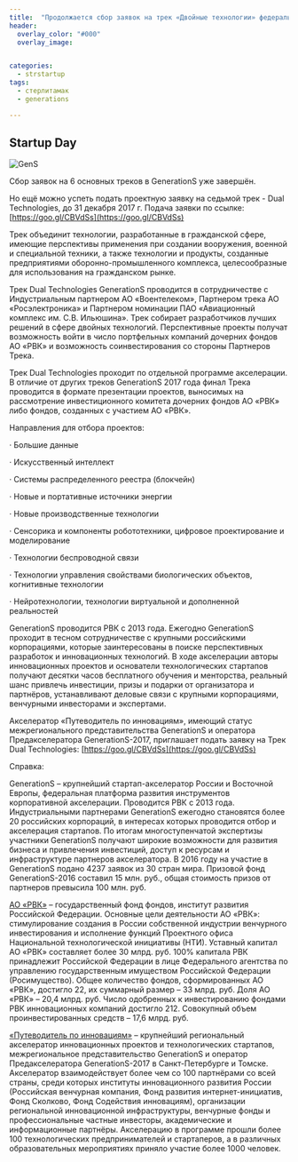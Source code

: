 ```yaml
---
title:  "Продолжается сбор заявок на трек «Двойные технологии» федерального акселератора технологических стартапов GenerationS"
header:
  overlay_color: "#000"
  overlay_image: 


categories:
  - strstartup
tags:
  - стерлитамак
  - generations

---
```




## Startup Day

![GenS](https://pp.userapi.com/c841426/v841426077/415b9/wBfjIgVBGlU.jpg)


Сбор заявок на 6 основных треков в GenerationS уже завершён.

Но ещё можно уcпеть подать проектную заявку на седьмой трек - Dual Technologies, до 31 декабря 2017 г. Подача заявки по ссылке: [https://goo.gl/CBVdSs](https://goo.gl/CBVdSs)

Трек объединит технологии, разработанные в гражданской сфере, имеющие перспективы применения при создании вооружения, военной и специальной техники, а также технологии и продукты, созданные предприятиями оборонно-промышленного комплекса, целесообразные для использования на гражданском рынке.

Трек Dual Technologies GenerationS проводится в сотрудничестве с Индустриальным партнером АО «Воентелеком», Партнером трека АО «Росэлектроника» и Партнером номинации ПАО «Авиационный комплекс им. С.В. Ильюшина». Трек собирает разработчиков лучших решений в сфере двойных технологий. Перспективные проекты получат возможность войти в число портфельных компаний дочерних фондов АО «РВК» и возможность соинвестирования со стороны Партнеров Трека.

Трек Dual Technologies проходит по отдельной программе акселерации. В отличие от других треков GenerationS 2017 года финал Трека проводится в формате презентации проектов, выносимых на рассмотрение инвестиционного комитета дочерних фондов АО «РВК» либо фондов, созданных с участием АО «РВК».

Направления для отбора проектов:

· Большие данные

· Искусственный интеллект

· Системы распределенного реестра (блокчейн)

· Новые и портативные источники энергии

· Новые производственные технологии

· Сенсорика и компоненты робототехники, цифровое проектирование и моделирование

· Технологии беспроводной связи

· Технологии управления свойствами биологических объектов, когнитивные технологии

· Нейротехнологии, технологии виртуальной и дополненной реальностей

GenerationS проводится РВК с 2013 года. Ежегодно GenerationS проходит в тесном сотрудничестве с крупными российскими корпорациями, которые заинтересованы в поиске перспективных разработок и инновационных технологий. В ходе акселерации авторы инновационных проектов и основатели технологических стартапов получают десятки часов бесплатного обучения и менторства, реальный шанс привлечь инвестиции, призы и подарки от организатора и партнёров, устанавливают деловые связи с крупными корпорациями, венчурными инвесторами и экспертами.

Акселератор «Путеводитель по инновациям», имеющий статус межрегионального представительства GenerationS и оператора Предакселератора GenerationS-2017, приглашает подать заявку на Трек Dual Technologies: [https://goo.gl/CBVdSs](https://goo.gl/CBVdSs)

Справка:

GenerationS – крупнейший стартап-акселератор России и Восточной Европы, федеральная платформа развития инструментов корпоративной акселерации. Проводится РВК с 2013 года. Индустриальными партнерами GenerationS ежегодно становятся более 20 российских корпораций, в интересах которых проводится отбор и акселерация стартапов. По итогам многоступенчатой экспертизы участники GenerationS получают широкие возможности для развития бизнеса и привлечения инвестиций, доступ к ресурсам и инфраструктуре партнеров акселератора. В 2016 году на участие в GenerationS подано 4237 заявок из 30 стран мира. Призовой фонд GenerationS-2016 составил 15 млн. руб., общая стоимость призов от партнеров превысила 100 млн. руб.

[АО «РВК»](http://www.rvc.ru) – государственный фонд фондов, институт развития Российской Федерации. Основные цели деятельности АО «РВК»: стимулирование создания в России собственной индустрии венчурного инвестирования и исполнение функций Проектного офиса Национальной технологической инициативы (НТИ). Уставный капитал АО «РВК» составляет более 30 млрд. руб. 100% капитала РВК принадлежит Российской Федерации в лице Федерального агентства по управлению государственным имуществом Российской Федерации (Росимущество). Общее количество фондов, сформированных АО «РВК», достигло 22, их суммарный размер – 33 млрд. руб. Доля АО «РВК» – 20,4 млрд. руб. Число одобренных к инвестированию фондами РВК инновационных компаний достигло 212. Совокупный объем проинвестированных средств – 17,6 млрд. руб.

[«Путеводитель по инновациям»](http://way2innovations.ru) – крупнейший региональный акселератор инновационных проектов и технологических стартапов, межрегиональное представительство GenerationS и оператор Предакселератора GenerationS-2017 в Санкт-Петербурге и Томске. Акселератор взаимодействует более чем со 100 партнёрами со всей страны, среди которых институты инновационного развития России (Российская венчурная компания, Фонд развития интернет-инициатив, Фонд Сколково, Фонд Содействия инновациям), организации региональной инновационной инфраструктуры, венчурные фонды и профессиональные частные инвесторы, академические и информационные партнёры. Акселерацию в программе прошли более 100 технологических предпринимателей и стартаперов, а в различных образовательных мероприятиях приняло участие более 1000 человек.
